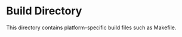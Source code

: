 Build Directory
===============

This directory contains platform-specific build files such as Makefile.
